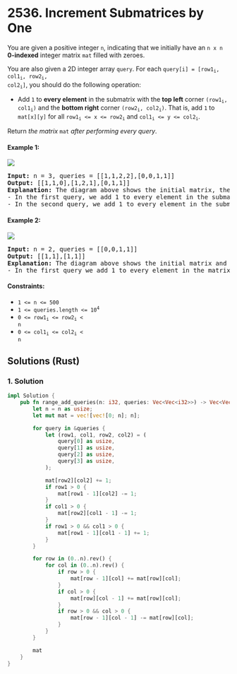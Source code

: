 # 2536. Increment Submatrices by One
You are given a positive integer `n`, indicating that we initially have an `n x n` **0-indexed** integer matrix `mat` filled with zeroes.

You are also given a 2D integer array `query`. For each <code>query[i] = [row1<sub>i</sub>, col1<sub>i</sub>, row2<sub>i</sub>, col2<sub>i</sub>]</code>, you should do the following operation:
* Add `1` to **every element** in the submatrix with the **top left** corner <code>(row1<sub>i</sub>, col1<sub>i</sub>)</code> and the **bottom right** corner <code>(row2<sub>i</sub>, col2<sub>i</sub>)</code>. That is, add `1` to `mat[x][y]` for all <code>row1<sub>i</sub> <= x <= row2<sub>i</sub></code> and <code>col1<sub>i</sub> <= y <= col2<sub>i</sub></code>.

Return *the matrix* `mat` *after performing every query*.

#### Example 1:
![](https://assets.leetcode.com/uploads/2022/11/24/p2example11.png)
<pre>
<strong>Input:</strong> n = 3, queries = [[1,1,2,2],[0,0,1,1]]
<strong>Output:</strong> [[1,1,0],[1,2,1],[0,1,1]]
<strong>Explanation:</strong> The diagram above shows the initial matrix, the matrix after the first query, and the matrix after the second query.
- In the first query, we add 1 to every element in the submatrix with the top left corner (1, 1) and bottom right corner (2, 2).
- In the second query, we add 1 to every element in the submatrix with the top left corner (0, 0) and bottom right corner (1, 1).
</pre>

#### Example 2:
![](https://assets.leetcode.com/uploads/2022/11/24/p2example22.png)
<pre>
<strong>Input:</strong> n = 2, queries = [[0,0,1,1]]
<strong>Output:</strong> [[1,1],[1,1]]
<strong>Explanation:</strong> The diagram above shows the initial matrix and the matrix after the first query.
- In the first query we add 1 to every element in the matrix.
</pre>

#### Constraints:
* `1 <= n <= 500`
* <code>1 <= queries.length <= 10<sup>4</sup></code>
* <code>0 <= row1<sub>i</sub> <= row2<sub>i</sub> < n</code>
* <code>0 <= col1<sub>i</sub> <= col2<sub>i</sub> < n</code>

## Solutions (Rust)

### 1. Solution
```Rust
impl Solution {
    pub fn range_add_queries(n: i32, queries: Vec<Vec<i32>>) -> Vec<Vec<i32>> {
        let n = n as usize;
        let mut mat = vec![vec![0; n]; n];

        for query in &queries {
            let (row1, col1, row2, col2) = (
                query[0] as usize,
                query[1] as usize,
                query[2] as usize,
                query[3] as usize,
            );

            mat[row2][col2] += 1;
            if row1 > 0 {
                mat[row1 - 1][col2] -= 1;
            }
            if col1 > 0 {
                mat[row2][col1 - 1] -= 1;
            }
            if row1 > 0 && col1 > 0 {
                mat[row1 - 1][col1 - 1] += 1;
            }
        }

        for row in (0..n).rev() {
            for col in (0..n).rev() {
                if row > 0 {
                    mat[row - 1][col] += mat[row][col];
                }
                if col > 0 {
                    mat[row][col - 1] += mat[row][col];
                }
                if row > 0 && col > 0 {
                    mat[row - 1][col - 1] -= mat[row][col];
                }
            }
        }

        mat
    }
}
```
